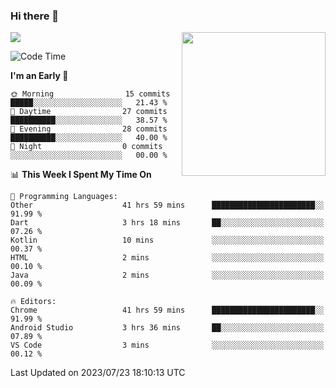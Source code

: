 ### Hi there 👋

![](https://metrics.lecoq.io/itaowu?template=classic&config.timezone=Asia%2FShanghai)
<img align='right' src="https://media.giphy.com/media/M9gbBd9nbDrOTu1Mqx/giphy.gif" width="230">

<!--START_SECTION:waka-->
![Code Time](http://img.shields.io/badge/Code%20Time-289%20hrs%2034%20mins-blue)

**I'm an Early 🐤** 

```text
🌞 Morning                15 commits          █████░░░░░░░░░░░░░░░░░░░░   21.43 % 
🌆 Daytime                27 commits          ██████████░░░░░░░░░░░░░░░   38.57 % 
🌃 Evening                28 commits          ██████████░░░░░░░░░░░░░░░   40.00 % 
🌙 Night                  0 commits           ░░░░░░░░░░░░░░░░░░░░░░░░░   00.00 % 
```


📊 **This Week I Spent My Time On** 

```text
💬 Programming Languages: 
Other                    41 hrs 59 mins      ███████████████████████░░   91.99 % 
Dart                     3 hrs 18 mins       ██░░░░░░░░░░░░░░░░░░░░░░░   07.26 % 
Kotlin                   10 mins             ░░░░░░░░░░░░░░░░░░░░░░░░░   00.37 % 
HTML                     2 mins              ░░░░░░░░░░░░░░░░░░░░░░░░░   00.10 % 
Java                     2 mins              ░░░░░░░░░░░░░░░░░░░░░░░░░   00.09 % 

🔥 Editors: 
Chrome                   41 hrs 59 mins      ███████████████████████░░   91.99 % 
Android Studio           3 hrs 36 mins       ██░░░░░░░░░░░░░░░░░░░░░░░   07.89 % 
VS Code                  3 mins              ░░░░░░░░░░░░░░░░░░░░░░░░░   00.12 % 
```


 Last Updated on 2023/07/23 18:10:13 UTC
<!--END_SECTION:waka-->

<!--
**itaowu/itaowu** is a ✨ _special_ ✨ repository because its `README.md` (this file) appears on your GitHub profile.

Here are some ideas to get you started:

- 🔭 I’m currently working on ...
- 🌱 I’m currently learning ...
- 👯 I’m looking to collaborate on ...
- 🤔 I’m looking for help with ...
- 💬 Ask me about ...
- 📫 How to reach me: ...
- 😄 Pronouns: ...
- ⚡ Fun fact: ...
-->
